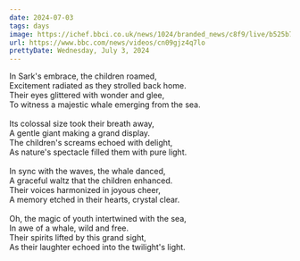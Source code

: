 ```yaml
---
date: 2024-07-03
tags: days
image: https://ichef.bbci.co.uk/news/1024/branded_news/c8f9/live/b525b7f0-3911-11ef-a044-9d4367d5b599.jpg
url: https://www.bbc.com/news/videos/cn09gjz4q7lo
prettyDate: Wednesday, July 3, 2024
---
```

In Sark's embrace, the children roamed,<br>Excitement radiated as they strolled back home.<br>Their eyes glittered with wonder and glee,<br>To witness a majestic whale emerging from the sea.<br><br>Its colossal size took their breath away,<br>A gentle giant making a grand display.<br>The children's screams echoed with delight,<br>As nature's spectacle filled them with pure light.<br><br>In sync with the waves, the whale danced,<br>A graceful waltz that the children enhanced.<br>Their voices harmonized in joyous cheer,<br>A memory etched in their hearts, crystal clear.<br><br>Oh, the magic of youth intertwined with the sea,<br>In awe of a whale, wild and free.<br>Their spirits lifted by this grand sight,<br>As their laughter echoed into the twilight's light.